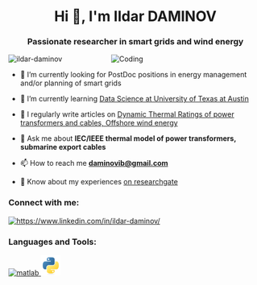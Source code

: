 <h1 align="center">Hi 👋, I'm Ildar DAMINOV</h1>
<h3 align="center">Passionate researcher in smart grids and wind energy</h3>

<img align="right" alt="Coding" width="300" src="https://miro.medium.com/max/724/1*Urc28sbnORGOW5oyohQ06g.gif">

<p align="left"> <img src="https://komarev.com/ghpvc/?username=ildar-daminov&label=Profile%20views&color=0e75b6&style=flat" alt="ildar-daminov" /> </p>

- 🔭 I’m currently looking for PostDoc positions in energy management and/or planning of smart grids

- 🌱 I’m currently learning [Data Science at University of Texas at Austin](https://www.mygreatlearning.com/data-science-data-management-course/?utm_source=aemail&utm_medium=Introduction&utm_campaign=PGP-DSDMS)

- 📝 I regularly write articles on [Dynamic Thermal Ratings of power transformers and cables, Offshore wind energy ](https://www.researchgate.net/profile/Ildar-Daminov-2)

- 💬 Ask me about **IEC/IEEE thermal model of power transformers, submarine export cables**

- 📫 How to reach me **daminovib@gmail.com**

- 📄 Know about my experiences [on researchgate](https://www.researchgate.net/profile/Ildar-Daminov-2)


<h3 align="left">Connect with me:</h3>
<p align="left">
<a href="https://linkedin.com/in/ildar-daminov/" target="blank"><img align="center" src="https://raw.githubusercontent.com/rahuldkjain/github-profile-readme-generator/master/src/images/icons/Social/linked-in-alt.svg" alt="https://www.linkedin.com/in/ildar-daminov/" height="30" width="40" /></a>
</p>


<h3 align="left">Languages and Tools:</h3>
<p align="left"> <a href="https://www.mathworks.com/" target="_blank" rel="noreferrer"> <img src="https://upload.wikimedia.org/wikipedia/commons/2/21/Matlab_Logo.png" alt="matlab" width="40" height="40"/> </a> <a href="https://www.python.org" target="_blank" rel="noreferrer"> <img src="https://raw.githubusercontent.com/devicons/devicon/master/icons/python/python-original.svg" alt="python" width="40" height="40"/> </a> </p>

